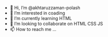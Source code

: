 - 👋 Hi, I’m @akhtaruzzaman-polash
- 👀 I’m interested in coading
- 🌱 I’m currently learning HTML
- 💞️ I’m looking to collaborate on HTML CSS JS
- 📫 How to reach me ...

<!---
akhtaruzzaman-polash/akhtaruzzaman-polash is a ✨ special ✨ repository because its `README.md` (this file) appears on your GitHub profile.
You can click the Preview link to take a look at your changes.
--->
